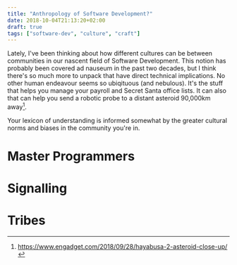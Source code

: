 ```yaml
---
title: "Anthropology of Software Development?"
date: 2018-10-04T21:13:20+02:00
draft: true
tags: ["software-dev", "culture", "craft"]
---
```


Lately, I've been thinking about how different cultures can be between
communities in our nascent field of Software Development. This notion has
probably been covered ad nauseum in the past two decades, but I think there's
so much more to unpack that have direct technical implications. No other human
endeavour seems so ubiqituous (and nebulous). It's the stuff that helps you
manage your payroll and Secret Santa office lists. It can also that can help
you send a robotic probe to a distant asteroid 90,000km away[^hyabusa].

Your lexicon of understanding is informed somewhat by the greater
cultural norms and biases in the community you're in.

# Master Programmers


# Signalling



# Tribes

[^hyabusa]: https://www.engadget.com/2018/09/28/hayabusa-2-asteroid-close-up/
